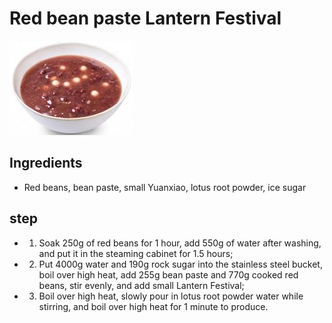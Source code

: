 # Red bean paste Lantern Festival

![赤豆糊元宵](/images/赤豆糊元宵.png)

## Ingredients

- Red beans, bean paste, small Yuanxiao, lotus root powder, ice sugar

## step

- 1. Soak 250g of red beans for 1 hour, add 550g of water after washing, and put it in the steaming cabinet for 1.5 hours;
- 2. Put 4000g water and 190g rock sugar into the stainless steel bucket, boil over high heat, add 255g bean paste and 770g cooked red beans, stir evenly, and add small Lantern Festival;
- 3. Boil over high heat, slowly pour in lotus root powder water while stirring, and boil over high heat for 1 minute to produce.
